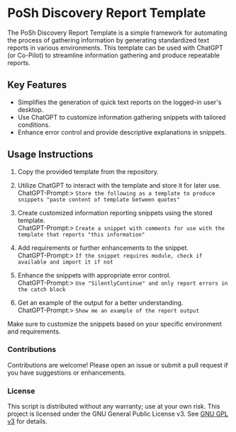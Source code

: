 # PoSh Discovery Report Template

The PoSh Discovery Report Template is a simple framework for automating the process of gathering information by generating standardized text reports in various environments. This template can be used with ChatGPT (or Co-Pilot) to streamline information gathering and produce repeatable reports.

## Key Features

- Simplifies the generation of quick text reports on the logged-in user's desktop.
- Use ChatGPT to customize information gathering snippets with tailored conditions.
- Enhance error control and provide descriptive explanations in snippets.

## Usage Instructions

1. Copy the provided template from the repository.

2. Utilize ChatGPT to interact with the template and store it for later use.  
      ChatGPT-Prompt:> `Store the following as a template to produce snippets "paste content of template between quotes"`

3. Create customized information reporting snippets using the stored template.  
      ChatGPT-Prompt:> `Create a snippet with comments for use with the template that reports "this information"`

4. Add requirements or further enhancements to the snippet.  
      ChatGPT-Prompt:> `If the snippet requires module, check if available and import it if not`

5. Enhance the snippets with appropriate error control.  
      ChatGPT-Prompt:> `Use "SilentlyContinue" and only report errors in the catch block`

6. Get an example of the output for a better understanding.  
      ChatGPT-Prompt:> `Show me an example of the report output`

Make sure to customize the snippets based on your specific environment and requirements.

### Contributions

Contributions are welcome! Please open an issue or submit a pull request if you have suggestions or enhancements.

### License

This script is distributed without any warranty; use at your own risk.
This project is licensed under the GNU General Public License v3. 
See [GNU GPL v3](https://www.gnu.org/licenses/gpl-3.0.html) for details.
